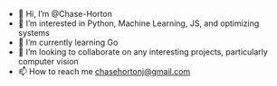 - 👋 Hi, I’m @Chase-Horton
- 👀 I’m interested in Python, Machine Learning, JS, and optimizing systems
- 🌱 I’m currently learning Go
- 💞️ I’m looking to collaborate on any interesting projects, particularly computer vision
- 📫 How to reach me chasehortonj@gmail.com

<!---
Chase-Horton/Chase-Horton is a ✨ special ✨ repository because its `README.md` (this file) appears on your GitHub profile.
You can click the Preview link to take a look at your changes.
--->
